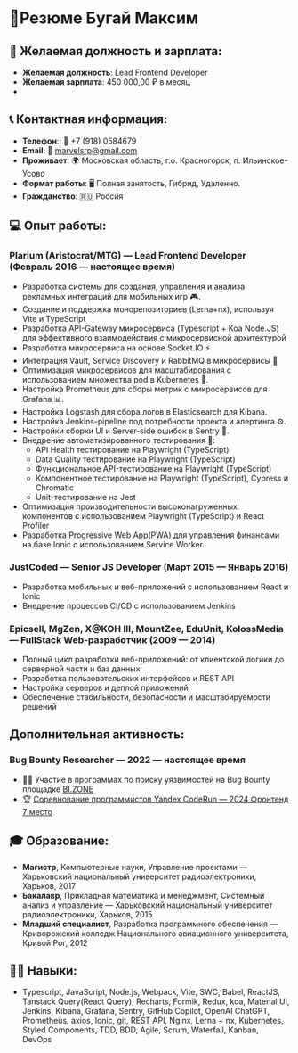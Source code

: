 # 📝Резюме Бугай Максим


## 💼 Желаемая должность и зарплата:
- **Желаемая должность**: Lead Frontend Developer
- **Желаемая зарплата**: 450 000,00 ₽ в месяц
- 
## 📞 Контактная информация:
- **Телефон**:: 📱 +7 (918) 0584679
- **Email**: 📧 marvelsrp@gmail.com
- **Проживает**: 🌍 Московская область, г.о. Красногорск, п. Ильинское-Усово
- **Формат работы**: 🖥 Полная занятость, Гибрид, Удаленно.
- **Гражданство**: 🇷🇺 Россия



## 💻 Опыт работы:

### Plarium (Aristocrat/MTG) — Lead Frontend Developer (Февраль 2016 — настоящее время)
- Разработка системы для создания, управления и анализа рекламных интеграций для мобильных игр 🎮.
- Создание и поддержка монорепозиториев (Lerna+nx), используя Vite и TypeScript
- Разработка API-Gateway микросервиса (Typescript + Koa Node.JS) для эффективного взаимодействия с микросервисной архитектурой
- Разработка микросервиса на основе Socket.IO ⚡
- Интеграция Vault, Service Discovery и RabbitMQ в микросервисы 🔐
- Оптимизация микросервисов для масштабирования с использованием множества pod в Kubernetes 🚀.
- Настройка Prometheus для сборы метрик с микросервисов для Grafana 📊.
- Настройка Logstash для сбора логов в Elasticsearch для Kibana.
- Настройка Jenkins-pipeline под потребности проекта и алертинга ⚙️.
- Настройки сборки UI и Server-side ошибок в Sentry 🚨.
- Внедрение автоматизированного тестирования 🔧:
    - API Health тестирование на Playwright (TypeScript)
    - Data Quality тестирование на Playwright (TypeScript) 
    - Функциональное API-тестирование на Playwright (TypeScript)
    - Компонентное тестирование на Playwright (TypeScript), Cypress и Chromatic
    - Unit-тестирование на Jest 
- Оптимизация производительности высоконагруженных компонентов с использованием Playwright (TypeScript) и React Profiler
- Разработка Progressive Web App(PWA) для управления финансами на базе Ionic с использованием Service Worker.

### JustCoded — Senior JS Developer (Март 2015 — Январь 2016)
- Разработка мобильных и веб-приложений с использованием React и Ionic
- Внедрение процессов CI/CD с использованием Jenkins

### Epicsell, MgZen, X@KOH III, MountZee, EduUnit, KolossMedia — FullStack Web-разработчик (2009 — 2014)
- Полный цикл разработки веб-приложений: от клиентской логики до серверной части и баз данных
- Разработка пользовательских интерфейсов и REST API
- Настройка серверов и деплой приложений
- Обеспечение стабильности, безопасности и масштабируемости решений

## Дополнительная активность:
### Bug Bounty Researcher — 2022 — настоящее время
- 🕵️‍♂️ Участие в программах по поиску уязвимостей на Bug Bounty площадке [BI.ZONE](https://app.bugbounty.bi.zone/profile/zero-0x00)
- 🏆 [Соревнование программистов Yandex CodeRun — 2024 Фронтенд 7 место](https://contest-hidden.s3-private.mds.yandex.net/certificate/10010466-e85e-1bde-1911-9ed19c988182?X-Amz-Algorithm=AWS4-HMAC-SHA256&X-Amz-Date=20250424T085800Z&X-Amz-SignedHeaders=host&X-Amz-Expires=43200&X-Amz-Credential=V0T1EzqIkxfG5tKj9dfL%2F20250424%2Fus-east-1%2Fs3%2Faws4_request&X-Amz-Signature=5efd530130e4c9484fc480713040d7c90b341bdcabc68c0944a87a686094c9c5)

## 🎓 Образование:
- **Магистр**, Компьютерные науки, Управление проектами — Харьковский национальный университет радиоэлектроники, Харьков, 2017
- **Бакалавр**, Прикладная математика и менеджмент, Системный анализ и управление — Харьковский национальный университет радиоэлектроники, Харьков, 2015
- **Младший специалист**, Разработка программного обеспечения — Криворожский колледж Национального авиационного университета, Кривой Рог, 2012

## 🧑‍💻 Навыки:
- Typescript, JavaScript, Node.js, Webpack, Vite, SWC, Babel, ReactJS, Tanstack Query(React Query), Recharts, Formik, Redux, koa, Material UI, Jenkins, Kibana, Grafana, Sentry, GitHub Copilot, OpenAI ChatGPT, Prometheus,  axios, Ionic, git, REST API, Nginx, Lerna + nx, Kubernetes,  Styled Components, TDD, BDD, Agile, Scrum, Waterfall, Kanban, DevOps
